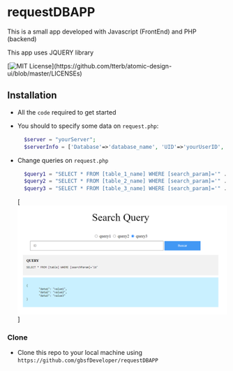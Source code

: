 # requestDBAPP

This is a small app developed with Javascript (FrontEnd) and PHP (backend)

This app uses JQUERY library

[![MIT License](https://img.shields.io/apm/l/atomic-design-ui.svg?)](https://github.com/tterb/atomic-design-ui/blob/master/LICENSEs)
## Installation

- All the `code` required to get started
- You should to specify some data on `request.php`:
  ```PHP
    $server = "yourServer";
    $serverInfo = ['Database'=>'database_name', 'UID'=>'yourUserID', 'PWD'=>'yourPASSWORD'];
  ```
- Change queries on `request.php`
  
  ```PHP
    $query1 = "SELECT * FROM [table_1_name] WHERE [search_param]='" . $id . "'";
    $query2 = "SELECT * FROM [table_2_name] WHERE [search_param]='" . $id . "'";
    $query3 = "SELECT * FROM [table_3_name] WHERE [search_param]='" . $id . "'";
  ```
  
  
  [![Image1](https://raw.githubusercontent.com/gbsfDeveloper/requestDBAPP/master/src/querySearch.PNG?v=3&s=200)]

### Clone

- Clone this repo to your local machine using `https://github.com/gbsfDeveloper/requestDBAPP`
